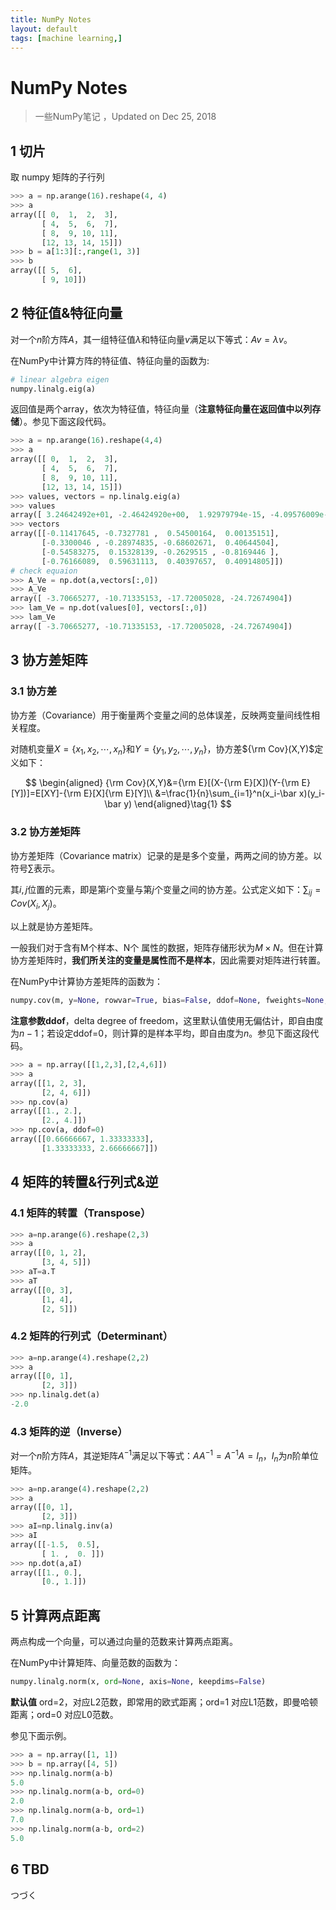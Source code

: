 ```yaml
---
title: NumPy Notes
layout: default
tags: [machine learning,]
---
```


# NumPy Notes

> 一些NumPy笔记 ，Updated on Dec 25, 2018

## 1 切片

取 numpy 矩阵的子行列

```python
>>> a = np.arange(16).reshape(4, 4)
>>> a
array([[ 0,  1,  2,  3],
       [ 4,  5,  6,  7],
       [ 8,  9, 10, 11],
       [12, 13, 14, 15]])
>>> b = a[1:3][:,range(1, 3)]
>>> b
array([[ 5,  6],
       [ 9, 10]])
```



## 2 特征值&特征向量

对一个$n$阶方阵$A$，其一组特征值$\lambda$和特征向量$v$满足以下等式：$Av=\lambda v$。


在NumPy中计算方阵的特征值、特征向量的函数为:

``` python
# linear algebra eigen
numpy.linalg.eig(a)
```

返回值是两个array，依次为特征值，特征向量（**注意特征向量在返回值中以列存储**）。参见下面这段代码。

``` python
>>> a = np.arange(16).reshape(4,4)
>>> a
array([[ 0,  1,  2,  3],
       [ 4,  5,  6,  7],
       [ 8,  9, 10, 11],
       [12, 13, 14, 15]])
>>> values, vectors = np.linalg.eig(a)
>>> values
array([ 3.24642492e+01, -2.46424920e+00,  1.92979794e-15, -4.09576009e-16])
>>> vectors
array([[-0.11417645, -0.7327781 ,  0.54500164,  0.00135151],
       [-0.3300046 , -0.28974835, -0.68602671,  0.40644504],
       [-0.54583275,  0.15328139, -0.2629515 , -0.8169446 ],
       [-0.76166089,  0.59631113,  0.40397657,  0.40914805]])
# check equaion
>>> A_Ve = np.dot(a,vectors[:,0])
>>> A_Ve
array([ -3.70665277, -10.71335153, -17.72005028, -24.72674904])
>>> lam_Ve = np.dot(values[0], vectors[:,0])
>>> lam_Ve
array([ -3.70665277, -10.71335153, -17.72005028, -24.72674904])
```



## 3 协方差矩阵

### 3.1 协方差

协方差（Covariance）用于衡量两个变量之间的总体误差，反映两变量间线性相关程度。

对随机变量$X=\{x_1,x_2,\cdots,x_n\}$和$Y=\{y_1,y_2,\cdots,y_n\}$，协方差${\rm Cov}(X,Y)$定义如下：

$$
\begin{aligned}
{\rm Cov}(X,Y)&={\rm E}[(X-{\rm E}[X])(Y-{\rm E}[Y])]=E[XY]-{\rm E}[X]{\rm E}[Y]\\
&=\frac{1}{n}\sum_{i=1}^n(x_i-\bar x)(y_i-\bar y)
\end{aligned}\tag{1}
$$
### 3.2 协方差矩阵

协方差矩阵（Covariance matrix）记录的是是多个变量，两两之间的协方差。以符号$\sum$表示。

其$i,j$位置的元素，即是第$i$个变量与第$j$个变量之间的协方差。公式定义如下：$\sum_{ij}=Cov(X_i,X_j)$。

以上就是协方差矩阵。

一般我们对于含有M个样本、N个 属性的数据，矩阵存储形状为$M\times N$。但在计算协方差矩阵时，**我们所关注的变量是属性而不是样本**，因此需要对矩阵进行转置。

在NumPy中计算协方差矩阵的函数为：

``` python
numpy.cov(m, y=None, rowvar=True, bias=False, ddof=None, fweights=None, aweights=None)
```

**注意参数ddof**，delta degree of freedom，这里默认值使用无偏估计，即自由度为$n-1$；若设定ddof=0，则计算的是样本平均，即自由度为$n$。参见下面这段代码。

``` python
>>> a = np.array([[1,2,3],[2,4,6]])
>>> a
array([[1, 2, 3],
       [2, 4, 6]])
>>> np.cov(a)
array([[1., 2.],
       [2., 4.]])
>>> np.cov(a, ddof=0)
array([[0.66666667, 1.33333333],
       [1.33333333, 2.66666667]])
```



## 4 矩阵的转置&行列式&逆

### 4.1 矩阵的转置（Transpose）

``` python
>>> a=np.arange(6).reshape(2,3)
>>> a
array([[0, 1, 2],
       [3, 4, 5]])
>>> aT=a.T
>>> aT
array([[0, 3],
       [1, 4],
       [2, 5]])
```

### 4.2 矩阵的行列式（Determinant）

``` python
>>> a=np.arange(4).reshape(2,2)
>>> a
array([[0, 1],
       [2, 3]])
>>> np.linalg.det(a)
-2.0
```

### 4.3 矩阵的逆（Inverse）

对一个$n$阶方阵$A$，其逆矩阵$A^{-1}$满足以下等式：$AA^{-1}=A^{-1}A=I_n$，$I_n$为$n$阶单位矩阵。

``` python
>>> a=np.arange(4).reshape(2,2)
>>> a
array([[0, 1],
       [2, 3]])
>>> aI=np.linalg.inv(a)
>>> aI
array([[-1.5,  0.5],
       [ 1. ,  0. ]])
>>> np.dot(a,aI)
array([[1., 0.],
       [0., 1.]])
```



## 5 计算两点距离

两点构成一个向量，可以通过向量的范数来计算两点距离。

在NumPy中计算矩阵、向量范数的函数为：

```python
numpy.linalg.norm(x, ord=None, axis=None, keepdims=False)
```

**默认值** ord=2，对应L2范数，即常用的欧式距离；ord=1 对应L1范数，即曼哈顿距离；ord=0 对应L0范数。

参见下面示例。

```python
>>> a = np.array([1, 1])
>>> b = np.array([4, 5])
>>> np.linalg.norm(a-b)
5.0
>>> np.linalg.norm(a-b, ord=0)
2.0
>>> np.linalg.norm(a-b, ord=1)
7.0
>>> np.linalg.norm(a-b, ord=2)
5.0
```



## 6 TBD

つづく